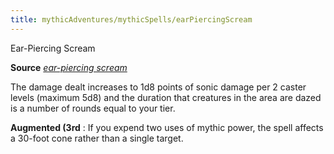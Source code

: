 ```yaml
---
title: mythicAdventures/mythicSpells/earPiercingScream
---
```

Ear-Piercing Scream

**Source** [_ear-piercing scream_](ultimateMagic/spell_dir/earPiercingScream#_ear-piercing-scream)

The damage dealt increases to 1d8 points of sonic damage per 2 caster levels (maximum 5d8) and the duration that creatures in the area are dazed is a number of rounds equal to your tier.

**Augmented (3rd** : If you expend two uses of mythic power, the spell affects a 30-foot cone rather than a single target.

